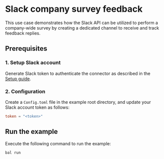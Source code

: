 # Slack company survey feedback

This use case demonstrates how the Slack API can be utilized to perform a company-wide survey by creating a dedicated channel to receive and track feedback replies.

## Prerequisites

### 1. Setup Slack account

Generate Slack token to authenticate the connector as described in the [Setup guide](https://central.ballerina.io/ballerinax/slack/latest#prerequisites).

### 2. Configuration

Create a `Config.toml` file in the example root directory, and update your Slack account token as follows:

```toml
token = "<token>"
```

## Run the example

Execute the following command to run the example:

```ballerina
bal run
```
